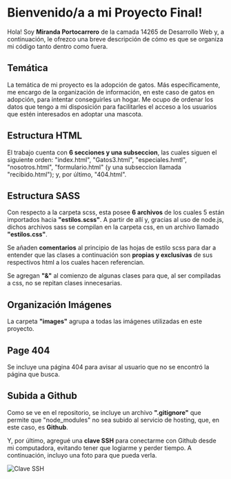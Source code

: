 # Bienvenido/a a mi Proyecto Final!

Hola! Soy **Miranda Portocarrero** de la camada 14265 de Desarrollo Web y, a continuación, le ofrezco una breve descripción de cómo es que se organiza mi código tanto dentro como fuera.

## Temática
La temática de mi proyecto es la adopción de gatos. Más específicamente, me encargo de la organización de información, en este caso de gatos en adopción, para intentar conseguirles un hogar. Me ocupo de ordenar los datos que tengo a mi disposición para facilitarles el acceso a los usuarios que estén interesados en adoptar una mascota.

## Estructura HTML
El trabajo cuenta con **6 secciones y una subseccion**, las cuales siguen el siguiente orden: "index.html", "Gatos3.html", "especiales.hmtl", "nosotros.html", "formulario.html" (y una subseccion llamada "recibido.html"); y, por último, "404.html". 

## Estructura SASS
Con respecto a la carpeta scss, esta posee **6 archivos** de los cuales 5 están importados hacia **"estilos.scss"**. A partir de allí y, gracias al uso de node.js, dichos archivos sass se compilan en la carpeta css, en un archivo llamado **"estilos.css"**.

Se añaden **comentarios** al principio de las hojas de estilo scss para dar a entender que las clases a continuación son **propias y exclusivas** de sus respectivos html a los cuales hacen referencian. 

Se agregan **"&"** al comienzo de algunas clases para que, al ser compiladas a css, no se repitan clases innecesarias.

## Organización Imágenes
La carpeta **"images"** agrupa a todas las imágenes utilizadas en este proyecto.

## Page 404
Se incluye una página 404 para avisar al usuario que no se encontró la página que busca.

## Subida a Github
Como se ve en el repositorio, se incluye un archivo **".gitignore"** que permite que "node_modules" no sea subido al servicio de hosting, que, en este caso, es **Github**.

Y, por último, agregué una **clave SSH** para conectarme con Github desde mi computadora, evitando tener que logiarme y perder tiempo. A continuación, incluyo una foto para que pueda verla.

![Clave SSH](file:///C:/Users/Paulavalopez07/Documents/claveSSH.png)
